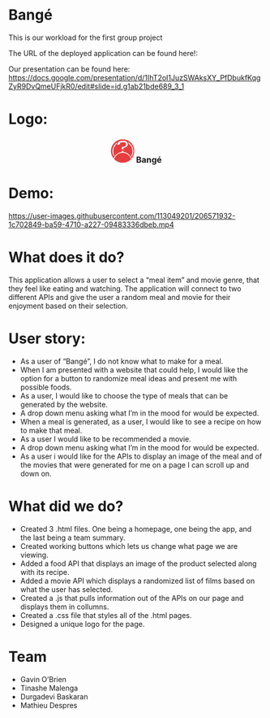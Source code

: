 # Bangé
This is our workload for the first group project

The URL of the deployed application can be found here!: 

Our presentation can be found here: https://docs.google.com/presentation/d/1IhT2oI1JuzSWAksXY_PfDbukfKqgZyR9DvQmeUFjkR0/edit#slide=id.g1ab21bde689_3_1

# Logo:
<div align="center">
<h3 class="text-center text-white mb-4 me-5"> <img src="assets/images/logo_too_many_Chefs small.png" class="navbar-brand" alt=""> Bangé</h3>
</div>

# Demo:
https://user-images.githubusercontent.com/113049201/206571932-1c702849-ba59-4710-a227-09483336dbeb.mp4

# What does it do?
This application allows a user to select a “meal item” and movie genre, that they feel like eating and watching. The application will connect to two different APIs and give the user a random meal and movie for their enjoyment based on their selection.

# User story:
- As a user of “Bangé”, I do not know what to make for a meal.
- When I am presented with a website that could help, I would like the option for a button to randomize meal ideas and present me with possible foods.
- As a user, I would like to choose the type of meals that can be generated by the website.
- A drop down menu asking what I’m in the mood for would be expected.
- When a meal is generated, as a user, I would like to see a recipe on how to make that meal.
- As a user I would like to be recommended a movie.
- A drop down menu asking what I’m in the mood for would be expected.
- As a user i would like for the APIs to display an image of the meal and of the movies that were generated for me on a page I can scroll up and down on.


# What did we do?
- Created 3 .html files. One being a homepage, one being the app, and the last being a team summary.
- Created working buttons which lets us change what page we are viewing.
- Added a food API that displays an image of the product selected along with its recipe.
- Added a movie API which displays a randomized list of films based on what the user has selected.
- Created a .js that pulls information out of the APIs on our page and displays them in collumns.
- Created a .css file that styles all of the .html pages.
- Designed a unique logo for the page.

# Team
- Gavin O’Brien
- Tinashe Malenga
- Durgadevi Baskaran
- Mathieu Despres
